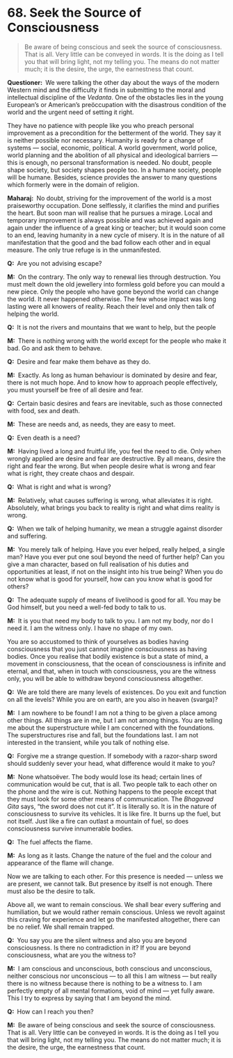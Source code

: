 # 68. Seek the Source of Consciousness

>Be aware of being conscious and seek the source of consciousness. That is all. Very little can be conveyed in words. It is the doing as I tell you that will bring light, not my telling you. The means do not matter much; it is the desire, the urge, the earnestness that count.

**Questioner:**&ensp;We were talking the other day about the ways of the modern Western mind and the difficulty it finds in submitting to the moral and intellectual discipline of the *Vedanta*. One of the obstacles lies in the young European’s or American’s preöccupation with the disastrous condition of the world and the urgent need of setting it right. 

They have no patience with people like you who preach personal improvement as a precondition for the betterment of the world. They say it is neither possible nor necessary. Humanity is ready for a change of systems — social, economic, political. A world government, world police, world planning and the abolition of all physical and ideological barriers — this is enough, no personal transformation is needed. No doubt, people shape society, but society shapes people too. In a humane society, people will be humane. Besides, science provides the answer to many questions which formerly were in the domain of religion.

**Maharaj:**&ensp;No doubt, striving for the improvement of the world is a most praiseworthy occupation. Done selflessly, it clarifies the mind and purifies the heart. But soon man will realise that he pursues a mirage. Local and temporary improvement is always possible and was achieved again and again under the influence of a great king or teacher; but it would soon come to an end, leaving humanity in a new cycle of misery. It is in the nature of all manifestation that the good and the bad follow each other and in equal measure. The only true refuge is in the unmanifested.

**Q:**&ensp;Are you not advising escape?

**M:**&ensp;On the contrary. The only way to renewal lies through destruction. You must melt down the old jewellery into formless gold before you can mould a new piece. Only the people who have gone beyond the world can change the world. It never happened otherwise. The few whose impact was long lasting were all knowers of reality. Reach their level and only then talk of helping the world.

**Q:**&ensp;It is not the rivers and mountains that we want to help, but the people

**M:**&ensp;There is nothing wrong with the world except for the people who make it bad. Go and ask them to behave.

**Q:**&ensp;Desire and fear make them behave as they do.

**M:**&ensp;Exactly. As long as human behaviour is dominated by desire and fear, there is not much hope. And to know how to approach people effectively, you must yourself be free of all desire and fear.

**Q:**&ensp;Certain basic desires and fears are inevitable, such as those connected with food, sex and death.

**M:**&ensp;These are needs and, as needs, they are easy to meet.

**Q:**&ensp;Even death is a need?

**M:**&ensp;Having lived a long and fruitful life, you feel the need to die. Only when wrongly applied are desire and fear are destructive. By all means, desire the right and fear the wrong. But when people desire what is wrong and fear what is right, they create chaos and despair.

**Q:**&ensp;What is right and what is wrong?

**M:**&ensp;Relatively, what causes suffering is wrong, what alleviates it is right. Absolutely, what brings you back to reality is right and what dims reality is wrong.

**Q:**&ensp;When we talk of helping humanity, we mean a struggle against disorder and suffering.

**M:**&ensp;You merely talk of helping. Have you ever helped, really helped, a single man? Have you ever put one soul beyond the need of further help? Can you give a man character, based on full realisation of his duties and opportunities at least, if not on the insight into his true being? When you do not know what is good for yourself, how can you know what is good for others?

**Q:**&ensp;The adequate supply of means of livelihood is good for all. You may be God himself, but you need a well-fed body to talk to us.

**M:**&ensp;It is you that need my body to talk to you. I am not my body, nor do I need it. I am the witness only. I have no shape of my own. 

You are so accustomed to think of yourselves as bodies having consciousness that you just cannot imagine consciousness as having bodies. Once you realise that bodily existence is but a state of mind, a movement in consciousness, that the ocean of consciousness is infinite and eternal, and that, when in touch with consciousness, you are the witness only, you will be able to withdraw beyond consciousness altogether.

**Q:**&ensp;We are told there are many levels of existences. Do you exit and function on all the levels? While you are on earth, are you also in heaven (<span data-tippy-content="The celestial regions.">svarga</span>)?

**M:**&ensp;I am nowhere to be found! I am not a thing to be given a place among other things. All things are in me, but I am not among things. You are telling me about the superstructure while I am concerned with the foundations. The superstructures rise and fall, but the foundations last. I am not interested in the transient, while you talk of nothing else.

**Q:**&ensp;Forgive me a strange question. If somebody with a razor-sharp sword should suddenly sever your head, what difference would it make to you?

**M:**&ensp;None whatsoëver. The body would lose its head; certain lines of communication would be cut, that is all. Two people talk to each other on the phone and the wire is cut. Nothing happens to the people except that they must look for some other means of communication. The *Bhagavad Gita* says, “the sword does not cut it”. It is literally so. It is in the nature of consciousness to survive its vehicles. It is like fire. It burns up the fuel, but not itself. Just like a fire can outlast a mountain of fuel, so does consciousness survive innumerable bodies.

**Q:**&ensp;The fuel affects the flame.

**M:**&ensp;As long as it lasts. Change the nature of the fuel and the colour and appearance of the flame will change. 

Now we are talking to each other. For this presence is needed — unless we are present, we cannot talk. But presence by itself is not enough. There must also be the desire to talk. 

Above all, we want to remain conscious. We shall bear every suffering and humiliation, but we would rather remain conscious. Unless we revolt against this craving for experience and let go the manifested altogether, there can be no relief. We shall remain trapped.

**Q:**&ensp;You say you are the silent witness and also you are beyond consciousness. Is there no contradiction in it? If you are beyond consciousness, what are you the witness to?

**M:**&ensp;I am conscious and unconscious, both conscious and unconscious, neither conscious nor unconscious — to all this I am witness — but really there is no witness because there is nothing to be a witness to. I am perfectly empty of all mental formations, void of mind — yet fully aware. This I try to express by saying that I am beyond the mind.

**Q:**&ensp;How can I reach you then?

**M:**&ensp;Be aware of being conscious and seek the source of consciousness. That is all. Very little can be conveyed in words. It is the doing as I tell you that will bring light, not my telling you. The means do not matter much; it is the desire, the urge, the earnestness that count.

<script>
export default {
  props: ["slot-key"],
  mounted () {
    tippy("[data-tippy-content]", {allowHTML: true});
  }
}
</script>